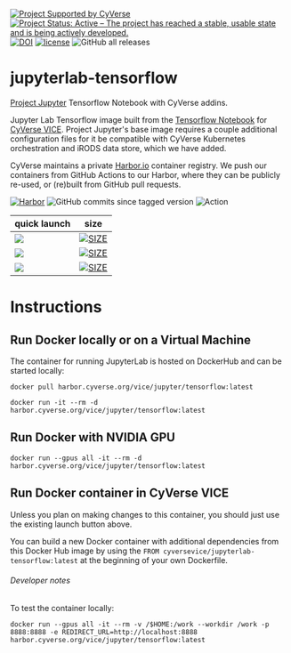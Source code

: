 [![Project Supported by CyVerse](https://img.shields.io/badge/Supported%20by-CyVerse-blue.svg)](https://learning.cyverse.org/projects/vice/en/latest/) [![Project Status: Active – The project has reached a stable, usable state and is being actively developed.](https://www.repostatus.org/badges/latest/active.svg)](https://www.repostatus.org/#active) [![DOI](https://zenodo.org/badge/DOI/10.5281/zenodo.4543625.svg)](https://doi.org/10.5281/zenodo.4543625) [![license](https://img.shields.io/badge/license-BSD3-red.svg?style=flat-square)](https://opensource.org/licenses/BSD-3-Clause) ![GitHub all releases](https://img.shields.io/github/downloads/cyverse-vice/jupyterlab-tensorflow/total?style=flat-square)

# jupyterlab-tensorflow
[Project Jupyter](https://jupyter.org/) Tensorflow Notebook with CyVerse addins.

Jupyter Lab Tensorflow image built from the [Tensorflow Notebook](https://hub.docker.com/r/jupyter/tensorflow-notebook) for [CyVerse VICE](https://learning.cyverse.org/vice/about/). Project Jupyter's base image requires a couple additional configuration files for it be compatible with CyVerse Kubernetes orchestration and iRODS data store, which we have added.

CyVerse maintains a private [Harbor.io](https://goharbor.io) container registry. We push our containers from GitHub Actions to our Harbor, where they can be publicly re-used, or (re)built from GitHub pull requests. 

[![Harbor](https://img.shields.io/badge/CyVerse%20Harbor-gray.svg?style=popout&logo=harbor)](https://harbor.cyverse.org/harbor/projects/17/repositories/jupyter%2Ftensorflow) ![GitHub commits since tagged version](https://img.shields.io/github/commits-since/cyverse-vice/jupyterlab-tensorflow/latest/main?style=flat-square) ![Action](https://github.com/cyverse-vice/jupyterlab-tensorflow/actions/workflows/harbor.yml/badge.svg)

quick launch | size | 
------------ | ---- | 
<a href="" target="_blank"><img src="https://img.shields.io/badge/Tensorflow-latest-orange?style=plastic&logo=tensorflow"></a> | [![SIZE](https://img.shields.io/docker/image-size/cyversevice/jupyterlab-tensorflow/latest.svg)](https://img.shields.io/docker/image-size/cyversevice/jupyterlab-tensorflow/latest) |
<a href="" target="_blank"><img src="https://img.shields.io/badge/Tensorflow-geospatial-orange?style=plastic&logo=tensorflow"></a> | [![SIZE](https://img.shields.io/docker/image-size/cyversevice/jupyterlab-Tensorflow/geospatial.svg)](https://img.shields.io/docker/image-size/cyversevice/jupyterlab-tensorflow/geospatial) |
<a href="https://de.cyverse.org/apps/de/07a2d5b2-76e2-11eb-be5f-008cfa5ae621/launch?quick-launch-id=60054c75-0e80-4169-8a9b-51cba04f756d" target="_blank"><img src="https://img.shields.io/badge/Tensorflow-2.2.9-orange?style=plastic&logo=tensorflow"></a> | [![SIZE](https://img.shields.io/docker/image-size/cyversevice/jupyterlab-tensorflow/2.2.9.svg)](https://img.shields.io/docker/image-size/cyversevice/jupyterlab-tensorflow/2.2.9) |

# Instructions

## Run Docker locally or on a Virtual Machine

The container for running JupyterLab is hosted on DockerHub and can be started locally:

```
docker pull harbor.cyverse.org/vice/jupyter/tensorflow:latest
```

```
docker run -it --rm -d harbor.cyverse.org/vice/jupyter/tensorflow:latest
```

## Run Docker with NVIDIA GPU

```
docker run --gpus all -it --rm -d harbor.cyverse.org/vice/jupyter/tensorflow:latest
```

## Run Docker container in CyVerse VICE

Unless you plan on making changes to this container, you should just use the existing launch button above.

You can build a new Docker container with additional dependencies from this Docker Hub image by using the `FROM cyversevice/jupyterlab-tensorflow:latest` at the beginning of your own Dockerfile.

###### Developer notes

To test the container locally:

```
docker run --gpus all -it --rm -v /$HOME:/work --workdir /work -p 8888:8888 -e REDIRECT_URL=http://localhost:8888 harbor.cyverse.org/vice/jupyter/tensorflow:latest
```
